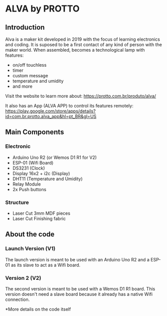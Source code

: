 # ALVA by PROTTO

## Introduction
Alva is a maker kit developed in 2019 with the focus of learning electronics and coding. It is suposed to be a first contact of any kind of person with the maker world. When assembled, becomes a technological lamp with features:

- on/off touchless
- timer
- custom message
- temperature and umidity
- and more

Visit the website to learn more about:
https://protto.com.br/produto/alva/

It also has an App (ALVA APP) to control its features remotely:
https://play.google.com/store/apps/details?id=com.br.protto.alva_app&hl=pt_BR&gl=US

## Main Components

### Electronic
- Arduino Uno R2 (or Wemos D1 R1 for V2)
- ESP-01 (Wifi Board)
- DS3231 (Clock)
- Display 16x2 + i2c (Display)
- DHT11 (Temperature and Umidity)
- Relay Module
- 2x Push buttons

### Structure
- Laser Cut 3mm MDF pieces
- Laser Cut Finishing fabric

## About the code

### Launch Version (V1)
The launch version is meant to be used with an Arduino Uno R2 and a ESP-01 as its slave to act as a Wifi board.

### Version 2 (V2)
The second version is meant to be used with a Wemos D1 R1 board. This version doesn't need a slave board because it already has a native Wifi connection.

*More details on the code itself
